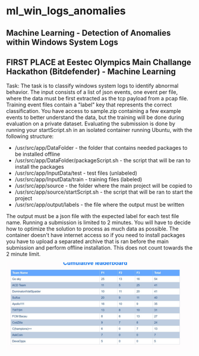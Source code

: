 # ml_win_logs_anomalies

## Machine Learning - Detection of Anomalies within Windows System Logs

## FIRST PLACE at Eestec Olympics Main Challange Hackathon (Bitdefender) - Machine Learning

Task:
The task is to classify windows system logs to identify abnormal behavior. The input consists of a list of json events, one event per file, where the data must be first extracted as the tcp payload from a pcap file. Training event files contain a "label" key that represents the correct classification. You have access to sample.zip containing a few example events to better understand the data, but the training will be done during evaluation on a private dataset. Evaluating the submission is done by running your startScript.sh in an isolated container running Ubuntu, with the following structure:

* /usr/src/app/DataFolder - the folder that contains needed packages to be installed offline
* /usr/src/app/DataFolder/packageScript.sh - the script that will be ran to install the packages
* /usr/src/app/InputData/test - test files (unlabeled)
* /usr/src/app/InputData/train - training files (labeled)
* /usr/src/app/source - the folder where the main project will be copied to
* /usr/src/app/source/startScript.sh - the script that will be ran to start the project
* /usr/src/app/output/labels - the file where the output must be written

The output must be a json file with the expected label for each test file name. Running a submission is limited to 2 minutes. You will have to decide how to optimize the solution to process as much data as possible. The container doesn't have internet access so if you need to install packages you have to upload a separated archive that is ran before the main submission and perform offline installation. This does not count towards the 2 minute limit.

![Leaderboard](docs/leaderboard.jpeg)
